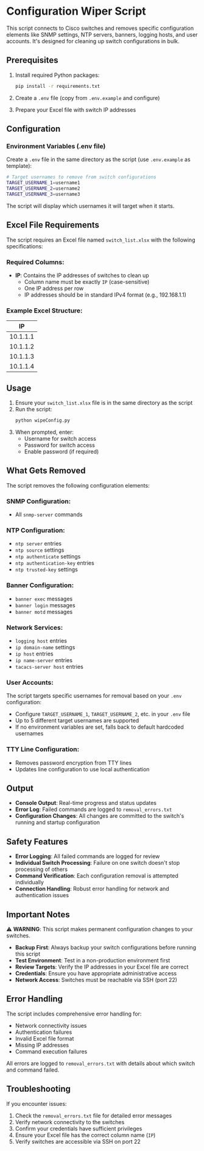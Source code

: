 # Configuration Wiper Script

This script connects to Cisco switches and removes specific configuration elements like SNMP settings, NTP servers, banners, logging hosts, and user accounts. It's designed for cleaning up switch configurations in bulk.

## Prerequisites

1. Install required Python packages:
   ```bash
   pip install -r requirements.txt
   ```

2. Create a `.env` file (copy from `.env.example` and configure)

3. Prepare your Excel file with switch IP addresses

## Configuration

### Environment Variables (.env file)

Create a `.env` file in the same directory as the script (use `.env.example` as template):

```bash
# Target usernames to remove from switch configurations
TARGET_USERNAME_1=username1
TARGET_USERNAME_2=username2
TARGET_USERNAME_3=username3
```

The script will display which usernames it will target when it starts.

## Excel File Requirements

The script requires an Excel file named `switch_list.xlsx` with the following specifications:

### Required Columns:
- **IP**: Contains the IP addresses of switches to clean up
  - Column name must be exactly `IP` (case-sensitive)
  - One IP address per row
  - IP addresses should be in standard IPv4 format (e.g., 192.168.1.1)

### Example Excel Structure:
| IP          |
|-------------|
| 10.1.1.1    |
| 10.1.1.2    |
| 10.1.1.3    |
| 10.1.1.4    |

## Usage

1. Ensure your `switch_list.xlsx` file is in the same directory as the script
2. Run the script:
   ```bash
   python wipeConfig.py
   ```
3. When prompted, enter:
   - Username for switch access
   - Password for switch access
   - Enable password (if required)

## What Gets Removed

The script removes the following configuration elements:

### SNMP Configuration:
- All `snmp-server` commands

### NTP Configuration:
- `ntp server` entries
- `ntp source` settings
- `ntp authenticate` settings
- `ntp authentication-key` entries
- `ntp trusted-key` settings

### Banner Configuration:
- `banner exec` messages
- `banner login` messages
- `banner motd` messages

### Network Services:
- `logging host` entries
- `ip domain-name` settings
- `ip host` entries
- `ip name-server` entries
- `tacacs-server host` entries

### User Accounts:
The script targets specific usernames for removal based on your `.env` configuration:
- Configure `TARGET_USERNAME_1`, `TARGET_USERNAME_2`, etc. in your `.env` file
- Up to 5 different target usernames are supported
- If no environment variables are set, falls back to default hardcoded usernames

### TTY Line Configuration:
- Removes password encryption from TTY lines
- Updates line configuration to use local authentication

## Output

- **Console Output**: Real-time progress and status updates
- **Error Log**: Failed commands are logged to `removal_errors.txt`
- **Configuration Changes**: All changes are committed to the switch's running and startup configuration

## Safety Features

- **Error Logging**: All failed commands are logged for review
- **Individual Switch Processing**: Failure on one switch doesn't stop processing of others
- **Command Verification**: Each configuration removal is attempted individually
- **Connection Handling**: Robust error handling for network and authentication issues

## Important Notes

⚠️ **WARNING**: This script makes permanent configuration changes to your switches.

- **Backup First**: Always backup your switch configurations before running this script
- **Test Environment**: Test in a non-production environment first
- **Review Targets**: Verify the IP addresses in your Excel file are correct
- **Credentials**: Ensure you have appropriate administrative access
- **Network Access**: Switches must be reachable via SSH (port 22)

## Error Handling

The script includes comprehensive error handling for:
- Network connectivity issues
- Authentication failures
- Invalid Excel file format
- Missing IP addresses
- Command execution failures

All errors are logged to `removal_errors.txt` with details about which switch and command failed.

## Troubleshooting

If you encounter issues:
1. Check the `removal_errors.txt` file for detailed error messages
2. Verify network connectivity to the switches
3. Confirm your credentials have sufficient privileges
4. Ensure your Excel file has the correct column name (`IP`)
5. Verify switches are accessible via SSH on port 22